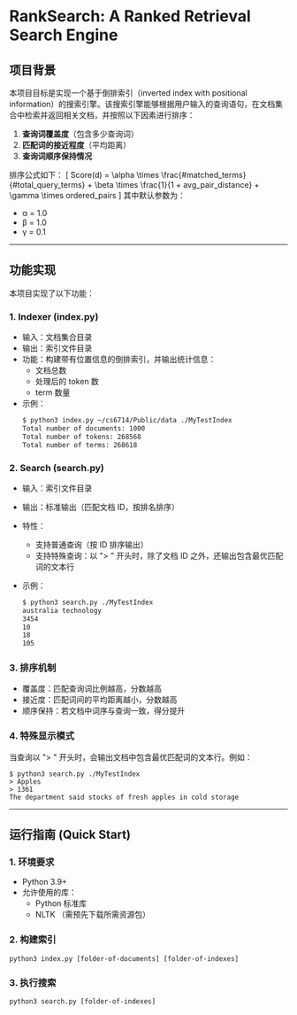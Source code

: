 # RankSearch: A Ranked Retrieval Search Engine

## 项目背景
本项目目标是实现一个基于倒排索引（inverted index with positional information）的搜索引擎。该搜索引擎能够根据用户输入的查询语句，在文档集合中检索并返回相关文档，并按照以下因素进行排序：
1. **查询词覆盖度**（包含多少查询词）
2. **匹配词的接近程度**（平均距离）
3. **查询词顺序保持情况**

排序公式如下：
\[
Score(d) = \alpha \times \frac{\#matched\_terms}{\#total\_query\_terms} + \beta \times \frac{1}{1 + avg\_pair\_distance} + \gamma \times ordered\_pairs
\]
其中默认参数为：  
- α = 1.0  
- β = 1.0  
- γ = 0.1  

---

## 功能实现
本项目实现了以下功能：

### 1. Indexer (index.py)
- 输入：文档集合目录
- 输出：索引文件目录
- 功能：构建带有位置信息的倒排索引，并输出统计信息：
  - 文档总数
  - 处理后的 token 数
  - term 数量
- 示例：
  ```bash
  $ python3 index.py ~/cs6714/Public/data ./MyTestIndex
  Total number of documents: 1000
  Total number of tokens: 268568
  Total number of terms: 268618

### 2. Search (search.py)
- 输入：索引文件目录
- 输出：标准输出（匹配文档 ID，按排名排序）
- 特性：
  - 支持普通查询（按 ID 排序输出）
  - 支持特殊查询：以 "> " 开头时，除了文档 ID 之外，还输出包含最优匹配词的文本行

- 示例：
  ```bash
  $ python3 search.py ./MyTestIndex
  australia technology
  3454
  10
  18
  105

### 3. 排序机制
- 覆盖度：匹配查询词比例越高，分数越高
- 接近度：匹配词间的平均距离越小，分数越高
- 顺序保持：若文档中词序与查询一致，得分提升

### 4. 特殊显示模式

当查询以 "> " 开头时，会输出文档中包含最优匹配词的文本行。例如：

    $ python3 search.py ./MyTestIndex
    > Apples
    > 1361
    The department said stocks of fresh apples in cold storage
---

## 运行指南 (Quick Start)
### 1. 环境要求
- Python 3.9+
- 允许使用的库：
  - Python 标准库
  - NLTK （需预先下载所需资源包）

### 2. 构建索引
    python3 index.py [folder-of-documents] [folder-of-indexes]

### 3. 执行搜索
    python3 search.py [folder-of-indexes]
